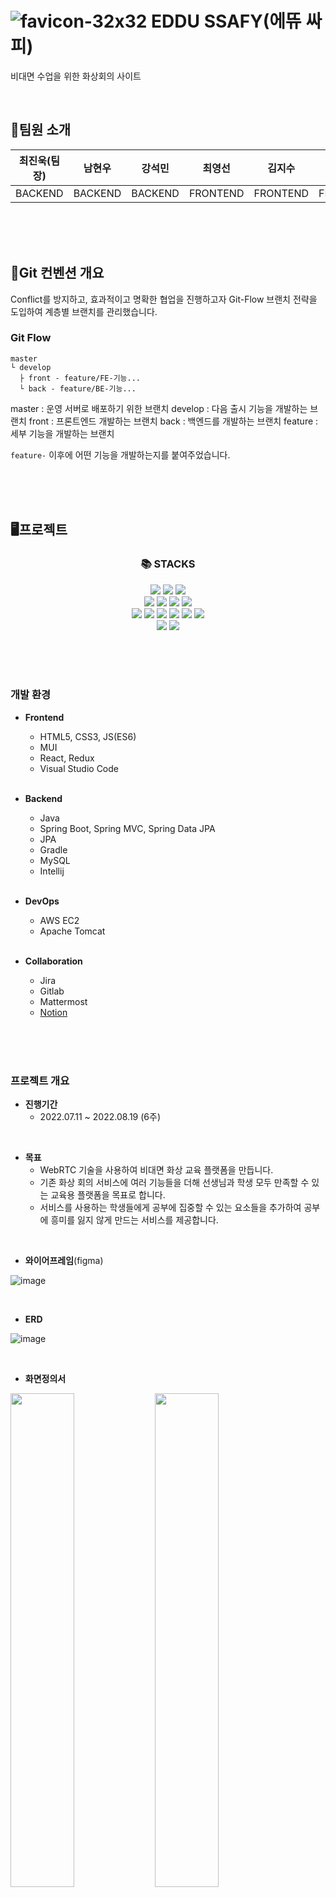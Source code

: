 #  ![favicon-32x32](https://user-images.githubusercontent.com/97578458/214903430-39279578-dab4-4704-8042-8cdfb08f9380.png) EDDU SSAFY(에뜌 싸피)
비대면 수업을 위한 화상회의 사이트

<br/>

## 🧑팀원 소개

|<center>최진욱(팀장)</center>|<center>남현우</center>|<center>강석민</center>|<center>최영선</center>|<center>김지수</center>|<center>박무창</center>|
|:---:|:---:|:---:|:---:|:---:|:---:|
|<center>BACKEND</center>|<center>BACKEND</center>|<center>BACKEND</center>|<center>FRONTEND</center>|<center>FRONTEND</center>|<center>FRONTEND</center>|



<br/><br/><br/>
## 🧭Git 컨벤션 개요
Conflict를 방지하고, 효과적이고 명확한 협업을 진행하고자 Git-Flow 브랜치 전략을 도입하여 계층별 브랜치를 관리했습니다.

### Git Flow
```
master   
└ develop  
  ├ front - feature/FE-기능...  
  └ back - feature/BE-기능...
```
  
master : 운영 서버로 배포하기 위한 브랜치
develop : 다음 출시 기능을 개발하는 브랜치
front : 프론트엔드 개발하는 브랜치
back : 백엔드를 개발하는 브랜치
feature : 세부 기능을 개발하는 브랜치

`feature-` 이후에 어떤 기능을 개발하는지를 붙여주었습니다.


<br/><br/><br/>

## 🖥프로젝트
<div align=center><h3>📚 STACKS</h3></div>

<div align=center>
<img src="https://img.shields.io/badge/java-007396?style=for-the-badge&logo=java&logoColor=white">
<img src="https://img.shields.io/badge/spring-6DB33F?style=for-the-badge&logo=spring&logoColor=white">
<img src="https://img.shields.io/badge/springboot-6DB33F?style=for-the-badge&logo=springboot&logoColor=white">
<br>
<img src="https://img.shields.io/badge/mysql-4479A1?style=for-the-badge&logo=mysql&logoColor=white">
<img src="https://img.shields.io/badge/amazonaws-232F3E?style=for-the-badge&logo=amazonaws&logoColor=white">
<img src="https://img.shields.io/badge/apache tomcat-F8DC75?style=for-the-badge&logo=apachetomcat&logoColor=white">
<img src="https://img.shields.io/badge/linux-FCC624?style=for-the-badge&logo=linux&logoColor=black">  
<br> 
<img src="https://img.shields.io/badge/html5-E34F26?style=for-the-badge&logo=html5&logoColor=white"> 
  <img src="https://img.shields.io/badge/css-1572B6?style=for-the-badge&logo=css3&logoColor=white"> 
  <img src="https://img.shields.io/badge/javascript-F7DF1E?style=for-the-badge&logo=javascript&logoColor=black"> 
  <img src="https://img.shields.io/badge/jquery-0769AD?style=for-the-badge&logo=jquery&logoColor=white">       
  <img src="https://img.shields.io/badge/react-61DAFB?style=for-the-badge&logo=react&logoColor=black"> 
  <img src="https://img.shields.io/badge/node.js-339933?style=for-the-badge&logo=Node.js&logoColor=white">
<br>
  <img src="https://img.shields.io/badge/github-181717?style=for-the-badge&logo=github&logoColor=white">
  <img src="https://img.shields.io/badge/git-F05032?style=for-the-badge&logo=git&logoColor=white">
</div>

<br/><br/><br/>

### 개발 환경
- **Frontend**
  - HTML5, CSS3, JS(ES6)
  - MUI
  - React, Redux
  - Visual Studio Code
  
  <br/>

- **Backend**
  - Java
  - Spring Boot, Spring MVC, Spring Data JPA
  - JPA
  - Gradle
  - MySQL
  - Intellij

  <br/>
  
- **DevOps**
  - AWS EC2
  - Apache Tomcat

  <br/>

- **Collaboration**
  - Jira
  - Gitlab
  - Mattermost
  - [Notion](https://quilted-crime-a4d.notion.site/4bc0f997b5c74a5586f0d43661a7eef8?v=9c866b20939a440fb16084d06b0d2f60)

<br/><br/><br/>

### 프로젝트 개요
- **진행기간**
  - 2022.07.11 ~ 2022.08.19 (6주)

<br/>

- **목표**
    - WebRTC 기술을 사용하여 비대면 화상 교육 플랫폼을 만듭니다.
    - 기존 화상 회의 서비스에 여러 기능들을 더해 선생님과 학생 모두 만족할 수 있는 교육용 플랫폼을 목표로 합니다.
    - 서비스를 사용하는 학생들에게 공부에 집중할 수 있는 요소들을 추가하여 공부에 흥미를 잃지 않게 만드는 서비스를 제공합니다.

<br/>

- **와이어프레임**(figma)

![image](https://user-images.githubusercontent.com/97578458/214900946-69ec59af-9474-4017-8f5a-3647d0c82c46.png)

<br/>

- **ERD**

![image](https://user-images.githubusercontent.com/97578458/214900956-377c26aa-ef4e-4742-86ff-03c3fa3b1551.png)

<br/>

- **화면정의서**

<img src="https://user-images.githubusercontent.com/97578458/214900962-d131f904-b2ea-46b9-a0ea-1ccbc775e9f7.png" width="45%"> <img src="https://user-images.githubusercontent.com/97578458/214900973-8c7658f7-bc30-47c7-91e9-b869d35cf299.png" width="45%">
<img src="https://user-images.githubusercontent.com/97578458/214901461-baa3b89d-5380-4c51-be2f-7e7a33714334.png" width="45%"> <img src="https://user-images.githubusercontent.com/97578458/214901476-c32428ad-a0d6-4773-88c3-7c08641d8713.png" width="45%">
<img src="https://user-images.githubusercontent.com/97578458/214901488-e2a7300f-3502-4e40-8e3b-61e05b0e4dd3.png" width="45%">

<br/>

<img src="https://user-images.githubusercontent.com/97578458/214901752-f09df549-610b-4adc-932d-c4b18720255a.png" width="45%"> <img src="https://user-images.githubusercontent.com/97578458/214901775-668d0411-13f6-481f-a533-b849c1dd8cbb.png" width="45%">
<img src="https://user-images.githubusercontent.com/97578458/214901789-de5635fc-fe99-4ca5-84a2-b56b24da5b43.png" width="45%">

<br/>

- **시퀀스 다이어그램**

<img src="https://user-images.githubusercontent.com/97578458/214901942-b51f1877-1fd9-4ef0-9b68-fb239738bd76.png" width="45%"> <img src="https://user-images.githubusercontent.com/97578458/214901935-e3eb4344-31d9-4fa3-832f-e82c0f20d657.png" width="45%">
<img src="https://user-images.githubusercontent.com/97578458/214901929-fe020fca-c45b-427a-a3c1-61344e227491.png" width="45%"> <img src="https://user-images.githubusercontent.com/97578458/214901922-13ad4868-753c-4a30-8d24-82ffba1896e4.png" width="45%">
<img src="https://user-images.githubusercontent.com/97578458/214901915-e5507f26-8754-4188-b952-74c26680e394.png" width="45%"> <img src="https://user-images.githubusercontent.com/97578458/214901944-3c574a51-6daf-4ebe-8372-ffec093c27b2.png" width="45%">


<br/><br/><br/>

## 📖프로젝트 소개

### 기획 배경

- 코로나19 재유행으로 인해 대면으로 수업하기 어려워진 환경
- 펜데믹으로 인한 비대면 플랫폼의 활성화

### 기획 의도

- 다양한 교육기관에서 교육할 때 도움을 줄 수 있는 기능을 포함한 화상회의 웹 사이트 개발

### 대상 사용자

- 비대면으로 하는 교육환경이 필요한 강사 및 학생들

### 기대 효과

- 비대면 환경에서 집중을 하지 못하는 학생들을 위하여 문제 및 점수를 시각적으로 제공하며 집중도를 높이는 효과

<br/><br/><br/>

## 📌주요 기능

### 회원 가입
![회원가입](https://user-images.githubusercontent.com/97578458/214902209-7a4551ef-0b99-4d0e-aa64-e2ed8e2f4ff2.gif)

### 로그인
![로그인](https://user-images.githubusercontent.com/97578458/214902205-15c1cb69-f79e-49c1-9fd7-d1eae197fee9.gif)

### 개인정보 수정
![개인정보_수정](https://user-images.githubusercontent.com/97578458/214902202-9b2953ab-88de-4b82-838d-d30f399802f4.gif)

### 비밀번호 변경
![비밀번호_변경](https://user-images.githubusercontent.com/97578458/214902196-949845f9-12f8-48b9-8390-916a6498343d.gif)

### 회원 탈퇴
![회원_탈퇴](https://user-images.githubusercontent.com/97578458/214902213-5df95d97-0e19-4139-8d2b-75127149e601.gif)

### 퀴즈 풀기(학생용)
![퀴즈_풀기_학생용_](https://user-images.githubusercontent.com/97578458/214902642-28c86fce-b18e-44f1-a783-3c5d0f9c9e92.gif)

### 방 생성(교수용)
![방_생성_교수용_![방_생성_교수용_](https://user-images.githubusercontent.com/97578458/214902961-3e84f44a-126f-48de-b573-df8f2daa2fe1.gif)

### 퀴즈 생성(교수용)
![퀴즈_생성_교수용_](https://user-images.githubusercontent.com/97578458/214903147-a1269734-16ff-405a-a7d1-099865c6cc30.gif)

### 화면 공유(교수용)
![화면_공유_교수용_](https://user-images.githubusercontent.com/97578458/214903196-2a59f0fd-27e3-45fc-8290-6dd77e85e96c.gif)

### 퀴즈 풀기(교수용)
![퀴즈_풀기_교수용](https://user-images.githubusercontent.com/97578458/214903217-eb9b95bd-ac45-4549-9b68-a27ea541a515.gif)

### 방 나가기(교수용)
![방_나가기_교수용_](https://user-images.githubusercontent.com/97578458/214903249-8b191363-0f87-43f9-b1fa-c5a3e64e3102.gif)




<br/><br/><br/>

## 📃설치 및 실행 가이드
- Frontend
```
$ cd frontend
$ npm i
$ npm run serve
```
- Backend
```
# API server 
$ cd backend
$ gradle wrap # gradle wrapper 없을 경우 실행
$ ./gradlew clean build
$ sudo java -jar "/home/ubuntu/S07P12C111/backend-java/ssafy-web-project-1.0-SNAPSHOT.jar"

# openvidu KMS
$ docker run -p 4443:4443 --rm -e OPENVIDU_SECRET=MY_SECRET openvidu/openvidu-server-kms:2.22.0
```

<br/><br/><br/>

## 🛠프로젝트 빌드 및 배포
- [프로젝트 빌드 및 배포](https://github.com/CYoungSun/EDDU/blob/master/exec/%ED%94%84%EB%A1%9C%EC%A0%9D%ED%8A%B8_%EB%B9%8C%EB%93%9C_%EB%B0%8F_%EB%B0%B0%ED%8F%AC.md)

<br/><br/><br/>

## ⚙시스템 환경 및 구성
![아키텍쳐](https://user-images.githubusercontent.com/97578458/214903312-bd5e8f9c-1bd1-40c3-9057-4546a2dfccfe.png)


- OS: Windows10, Linux
- Backend Framework: Spring Boot 2.7.1
- Frontend Framework: React 18.2.0
- DB: mysql Ver 8.0.30-0ubuntu0.20.04.2 (Ubuntu)
- WAS: Gradle
- JVM: openJDK (1.8.0_192)
- Node.js: 16.16.0
- npm: 8.5.5
- WebRTC: openVidu 2.22.0
- Docker: 20.10.12
- WEB: Nginx (1.18.0)


<br/><br/><br/>

## 📕프로젝트 후기
- 최진욱: 처음 팀장으로써 제대로된 프로젝트를 마칠 수 있었습니다. 자바, 스프링과 JPA를 사용해서 CRUD를 만들어보고, 컨트롤러, 엔티티, 서비스, 서비스Impl등을 구현해보면서 이해하는 재미를 느꼈습니다. 또한 회원가입을 하면서 JWT토큰을 사용하고 안하고 차이점을 직접 구현해보면서 새로운 기능을 알 수 있었습니다. 아쉬운 점으로는 자바가 처음이라 CRUD에 집중하다보니 오픈비듀와 서버에 대해서 참여를 잘 못했던거에 대해서 아쉬움이 남았습니다. 

- 남현우: 끝까지 재밌게 프로젝트를 마무리 할 수 있었습니다. 꽤 만족스러운 결과물이었지만 그래도 처음에 계획하고 구현하지 못한 많은 기능들이나 하고자 했으나 구현에 실패한 부분이 마음에 남아 아쉽습니다. 다음 프로젝트는 더 멋지게 해보겠습니다. 다음 프로젝트 때도 만나요. 

- 강석민: 깃과 지라 등 협업 툴을 제대로 사용해본 것이 처음이라 개발을 포함해서 하나부터 열까지 쉽지 않았지만 점차 적응되어 가는 것을 느낄 때 뿌듯하고 재미도 있었습니다. WebRTC라는 생소한 분야임에도 불구하고 좋은 팀원들을 만난 덕분에 재밌게 프로젝트 잘 마무리할 수 있어서 다행이라는 생각이 듭니다. 프로젝트를 진행하고 공부를 더 하면 할 수록 저 자신에게 부족한 부분이 보여서 아쉽고 점점 욕심이 났는데, 앞으로는 이 욕심을 발판 삼아서 더 열심히 하는 사람이 되어야 겠다고 생각했습니다. 화이탱 ~

- 최영선: 이번 프로젝트를 진행하면서 너무 좋은 팀원들을 만나 즐거운 분위기에서 프로젝트를 할 수 있었습니다. git과 관련된 문제도 많았고 AWS 서버 배포에도 이슈가 많아 힘들었는데 팀원들 덕분에 잘 이겨낼 수 있었습니다. 서버 문제 해결이 늦어서 프론트엔드에 더 많은 기능, 디자인을 넣지 못해 아쉽지만 좋은 경험이였습니다. 처음 React를 사용해 봤는데 팀원들과 함께 문제 해결을 위해 고민하다 보니 혼자하는 것보다 다양한 경험을 할 수 있어서 너무 좋았습니다. EDDU SSAFY 프로젝트를 통해 부족한 점을 많이 느꼈고 다음 프로젝트 때는 그점을 개선해서 열심히 할 수 있을 것 같습니다.

- 김지수: 너무 좋은 팀원들을 만나 활발히 소통하면서 만드는 프로젝트를 경험해 볼 수 있었습니다. React의 다양한 기능 및 openvidu를 통한 웹 화상회의 기능을 구현해보면서 웹기술에 대한 지식을 조금은 배워갈 수 있었던 것 같습니다. 또한 처음으로 체계적인 프로젝트를 진행해보며 부족한 점이 많았지만 팀원들 덕분에 잘 이겨낼 수 있었다고 생각합니다. 팀원분들 다들 너무 수고 많으셨습니다.

- 박무창: 처음 써보는 라이브러리나 기능들을 마주하게 되면서 어려운 부분이 많았지만, 기존의 방식에 새로운 방식을 더해보면서 다양한 활용법을 배워볼 수 있었습니다. 또한 실제 서비스를 만들면서 사용자를 고려한 UI/UX를 설계해보고, 양방향의 실시간 연결을 구현하며 웹 영상 개발 능력과 웹 개발 능력, 디자인 능력을 보다 증진 시킬 수 있었습니다.

<br/><br/><br/>

## 🎞최종산출물(시연 영상)
영상 링크?

<br/><br/><br/>

